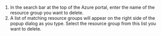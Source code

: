 1. In the search bar at the top of the Azure portal, enter the name of the resource group you want to delete.
1. A list of matching resource groups will appear on the right side of the popup dialog as you type.  Select the resource group from this list you want to delete.
